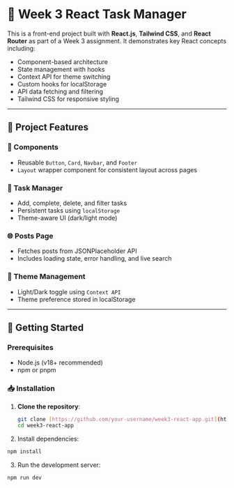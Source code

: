 # 🚀 Week 3 React Task Manager 

This is a front-end project built with **React.js**, **Tailwind CSS**, and **React Router** as part of a Week 3 assignment. It demonstrates key React concepts including:

- Component-based architecture
- State management with hooks
- Context API for theme switching
- Custom hooks for localStorage
- API data fetching and filtering
- Tailwind CSS for responsive styling

---

## 📂 Project Features

### 🧩 Components
- Reusable `Button`, `Card`, `Navbar`, and `Footer`
- `Layout` wrapper component for consistent layout across pages

### 📝 Task Manager
- Add, complete, delete, and filter tasks
- Persistent tasks using `localStorage`
- Theme-aware UI (dark/light mode)

### 🌐 Posts Page
- Fetches posts from JSONPlaceholder API
- Includes loading state, error handling, and live search

### 🌙 Theme Management
- Light/Dark toggle using `Context API`
- Theme preference stored in localStorage

---

## 🔧 Getting Started

### Prerequisites
- Node.js (v18+ recommended)
- npm or pnpm

### 📥 Installation

1. **Clone the repository**:
   ```bash
   git clone [https://github.com/your-username/week3-react-app.git](https://github.com/PLP-MERN-Stack-Development/week-3-react-js-assignment-Ogbakidavid.git)
   cd week3-react-app
   ```

2. Install dependencies:

```bash
npm install
```
3. Run the development server:

```bash
npm run dev

